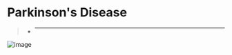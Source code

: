 # Parkinson's Disease

> - ______________________________________________________________________________________________________________________________________________________________________________

![image](https://dementiatoday.net/wp-content/uploads/2020/05/Parkinsons-Disease-Dementi.jpg)

